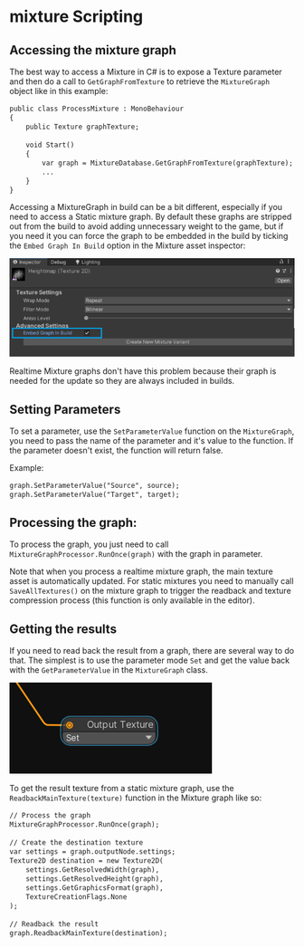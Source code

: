 # mixture Scripting

## Accessing the mixture graph

The best way to access a Mixture in C# is to expose a Texture parameter and then do a call to `GetGraphFromTexture` to retrieve the `MixtureGraph` object like in this example:


```CSharp
public class ProcessMixture : MonoBehaviour
{
    public Texture graphTexture;

    void Start()
    {
        var graph = MixtureDatabase.GetGraphFromTexture(graphTexture);
        ...
    }
}
```

Accessing a MixtureGraph in build can be a bit different, especially if you need to access a Static mixture graph. By default these graphs are stripped out from the build to avoid adding unnecessary weight to the game, but if you need it you can force the graph to be embedded in the build by ticking the `Embed Graph In Build` option in the Mixture asset inspector:

![](Images/2021-07-03-16-31-12.png)

Realtime Mixture graphs don't have this problem because their graph is needed for the update so they are always included in builds.

## Setting Parameters

To set a parameter, use the `SetParameterValue` function on the `MixtureGraph`, you need to pass the name of the parameter and it's value to the function. If the parameter doesn't exist, the function will return false.


Example:

```CSharp
graph.SetParameterValue("Source", source);
graph.SetParameterValue("Target", target);
```

## Processing the graph:

To process the graph, you just need to call `MixtureGraphProcessor.RunOnce(graph)` with the graph in parameter.

Note that when you process a realtime mixture graph, the main texture asset is automatically updated. For static mixtures you need to manually call `SaveAllTextures()` on the mixture graph to trigger the readback and texture compression process (this function is only available in the editor).

## Getting the results

If you need to read back the result from a graph, there are several way to do that. The simplest is to use the parameter mode `Set` and get the value back with the `GetParameterValue` in the `MixtureGraph` class.

![](Images/2021-07-03-16-57-14.png)

To get the result texture from a static mixture graph, use the `ReadbackMainTexture(texture)` function in the Mixture graph like so:

```CSharp
// Process the graph
MixtureGraphProcessor.RunOnce(graph);

// Create the destination texture
var settings = graph.outputNode.settings;
Texture2D destination = new Texture2D(
    settings.GetResolvedWidth(graph),
    settings.GetResolvedHeight(graph),
    settings.GetGraphicsFormat(graph),
    TextureCreationFlags.None
);

// Readback the result
graph.ReadbackMainTexture(destination);
```